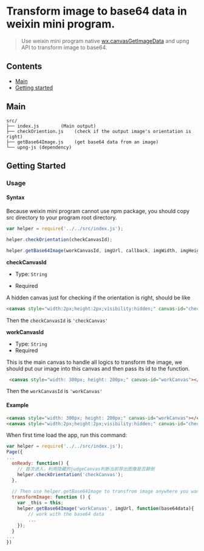 # Transform image to base64 data in weixin mini program.

> Use weixin mini program native [wx.canvasGetImageData](https://developers.weixin.qq.com/miniprogram/dev/api/canvas/get-image-data.htmland) and upng API to transform image to base64.

## Contents

* [Main](#main)
* [Getting started](#getting-started)

## Main

```text
src/
├── index.js        (Main output)
├── checkOriention.js    (check if the output image's orientation is right)
├── getBase64Image.js    (get base64 data from an image)
└── upng-js (dependency)
```

## Getting Started

### Usage

#### Syntax

Because weixin mini program cannot use npm package, you should copy src directory to your program root directory.

```js
var helper = require('../../src/index.js');

helper.checkOrientation(checkCanvasId);

helper.getBase64Image(workCanvasId, imgUrl, callback, imgWidth, imgHeight);
```

**checkCanvasId**

* Type: `String`

* Required

A hidden canvas just for checking if the orientation is right, should be like

```html
<canvas style="width:2px;height:2px;visibility:hidden;" canvas-id="checkCanvas"></canvas>
```

Then the `checkCanvasId` is `'checkCanvas'`

**workCanvasId**

* Type: `String`
* Required

This is the main canvas to handle all logics to transform the image, we should put our image into this canvas and then pass its id to the function.

``` html
 <canvas style="width: 300px; height: 200px;" canvas-id="workCanvas"></canvas>
```

Then the `workCanvasId` is `'workCanvas'`

#### Example
```html
<canvas style="width: 300px; height: 200px;" canvas-id="workCanvas"></canvas>
<canvas style="width:2px;height:2px;visibility:hidden;" canvas-id="checkCanvas"></canvas>
```

When first time load the app, run this command:

```js
var helper = require('../../src/index.js');
Page({
...
  onReady: function() {
    // 首次进入，利用隐藏的judgeCanvas判断当前导出图像是否颠倒
    helper.checkOrientation('checkCanvas');
  },
     
  // Then use helper.getBase64Image to transfrom image anywhere you want.
  transformImage: function () {
    var _this = this;
    helper.getBase64Image('workCanvas', imgUrl, function(base64data){
        // work with the base64 data
        ...
    });
  }
...
})
```